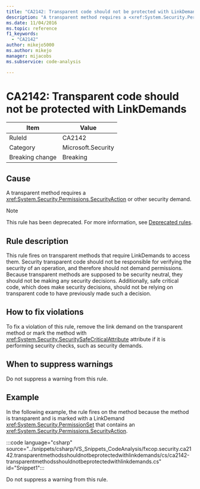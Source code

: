 ```yaml
---
title: "CA2142: Transparent code should not be protected with LinkDemands"
description: "A transparent method requires a <xref:System.Security.Permissions.SecurityAction> or other security demand."
ms.date: 11/04/2016
ms.topic: reference
f1_keywords:
  - "CA2142"
author: mikejo5000
ms.author: mikejo
manager: mijacobs
ms.subservice: code-analysis

---
```


# CA2142: Transparent code should not be protected with LinkDemands

|Item|Value|
|-|-|
|RuleId|CA2142|
|Category|Microsoft.Security|
|Breaking change|Breaking|

## Cause

A transparent method requires a <xref:System.Security.Permissions.SecurityAction> or other security demand.

> [!NOTE]
> This rule has been deprecated. For more information, see [Deprecated rules](fxcop-unported-deprecated-rules.md).

## Rule description

This rule fires on transparent methods that require LinkDemands to access them. Security transparent code should not be responsible for verifying the security of an operation, and therefore should not demand permissions. Because transparent methods are supposed to be security neutral, they should not be making any security decisions. Additionally, safe critical code, which does make security decisions, should not be relying on transparent code to have previously made such a decision.

## How to fix violations

To fix a violation of this rule, remove the link demand on the transparent method or mark the method with <xref:System.Security.SecuritySafeCriticalAttribute> attribute if it is performing security checks, such as security demands.

## When to suppress warnings

Do not suppress a warning from this rule.

## Example

In the following example, the rule fires on the method because the method is transparent and is marked with a LinkDemand <xref:System.Security.PermissionSet> that contains an <xref:System.Security.Permissions.SecurityAction>.

:::code language="csharp" source="../snippets/csharp/VS_Snippets_CodeAnalysis/fxcop.security.ca2142.transparentmethodsshouldnotbeprotectedwithlinkdemands/cs/ca2142-transparentmethodsshouldnotbeprotectedwithlinkdemands.cs" id="Snippet1":::

Do not suppress a warning from this rule.
